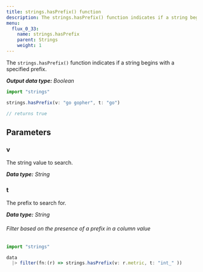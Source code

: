 ```yaml
---
title: strings.hasPrefix() function
description: The strings.hasPrefix() function indicates if a string begins with a specific prefix.
menu:
  flux_0_33:
    name: strings.hasPrefix
    parent: Strings
    weight: 1
---
```


The `strings.hasPrefix()` function indicates if a string begins with a specified prefix.

_**Output data type:** Boolean_

```js
import "strings"

strings.hasPrefix(v: "go gopher", t: "go")

// returns true
```

## Parameters

### v
The string value to search.

_**Data type:** String_

### t
The prefix to search for.

_**Data type:** String_

###### Filter based on the presence of a prefix in a column value
```js
import "strings"

data
  |> filter(fn:(r) => strings.hasPrefix(v: r.metric, t: "int_" ))
```
